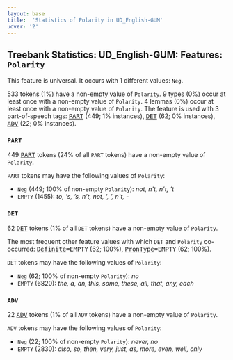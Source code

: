 ```yaml
---
layout: base
title:  'Statistics of Polarity in UD_English-GUM'
udver: '2'
---
```


## Treebank Statistics: UD_English-GUM: Features: `Polarity`

This feature is universal.
It occurs with 1 different values: `Neg`.

533 tokens (1%) have a non-empty value of `Polarity`.
9 types (0%) occur at least once with a non-empty value of `Polarity`.
4 lemmas (0%) occur at least once with a non-empty value of `Polarity`.
The feature is used with 3 part-of-speech tags: <tt><a href="en_gum-pos-PART.html">PART</a></tt> (449; 1% instances), <tt><a href="en_gum-pos-DET.html">DET</a></tt> (62; 0% instances), <tt><a href="en_gum-pos-ADV.html">ADV</a></tt> (22; 0% instances).

### `PART`

449 <tt><a href="en_gum-pos-PART.html">PART</a></tt> tokens (24% of all `PART` tokens) have a non-empty value of `Polarity`.

`PART` tokens may have the following values of `Polarity`:

* `Neg` (449; 100% of non-empty `Polarity`): <em>not, n't, n’t, ’t</em>
* `EMPTY` (1455): <em>to, 's, ’s, n’t, not, ', ’, n`t, -</em>

### `DET`

62 <tt><a href="en_gum-pos-DET.html">DET</a></tt> tokens (1% of all `DET` tokens) have a non-empty value of `Polarity`.

The most frequent other feature values with which `DET` and `Polarity` co-occurred: <tt><a href="en_gum-feat-Definite.html">Definite</a></tt><tt>=EMPTY</tt> (62; 100%), <tt><a href="en_gum-feat-PronType.html">PronType</a></tt><tt>=EMPTY</tt> (62; 100%).

`DET` tokens may have the following values of `Polarity`:

* `Neg` (62; 100% of non-empty `Polarity`): <em>no</em>
* `EMPTY` (6820): <em>the, a, an, this, some, these, all, that, any, each</em>

### `ADV`

22 <tt><a href="en_gum-pos-ADV.html">ADV</a></tt> tokens (1% of all `ADV` tokens) have a non-empty value of `Polarity`.

`ADV` tokens may have the following values of `Polarity`:

* `Neg` (22; 100% of non-empty `Polarity`): <em>never, no</em>
* `EMPTY` (2830): <em>also, so, then, very, just, as, more, even, well, only</em>

